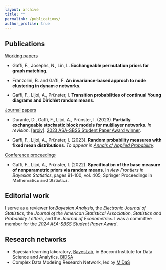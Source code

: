```yaml
---
layout: archive
title: ""
permalink: /publications/
author_profile: true
---
```


Publications
---

<ins>Working papers</ins>

* Gaffi, F., Josephs, N., Lin, L. **Exchangeable permutation priors for graph matching**.

* Franzolini, B. and  Gaffi, F. **An invariance-based approch to node clustering in dynamic
networks**.

* Gaffi, F., Lijoi, A., Prünster, I. **Transition probabilities of continual Young diagrams and Dirichlet random means**.

<ins>Journal papers</ins>

* Durante, D., Gaffi, F., Lijoi, A., Prünster, I. (2023). **Partially exchangeable stochastic block models for multilayer networks**. *In revision*.
  [[arxiv]](https://arxiv.org/abs/2410.10619v1). [2023 ASA-SBSS Student Paper Award winner](https://community.amstat.org/sbss/awards/sbssstudentpapercompetitionwinners587).

* Gaffi, F., Lijoi, A., Prünster, I. (2023). **Random probability measures with fixed mean distributions**. *To appear in [Annals of Applied Probability](https://imstat.org/journals-and-publications/annals-of-applied-probability/annals-of-applied-probability-future-papers/)*.

<ins>Conference proceedings</ins>

* Gaffi, F., Lijoi, A., Prünster, I. (2022). **Specification of the base measure of nonparametric priors via random means**. In *New Frontiers in Bayesian Statistics*, pages 91-100, vol. 405, Springer Proceedings in Mathematics and Statistics.


Editorial work
---

I serve as a reviewer for _Bayesian Analysis_, the _Electronic Journal of Statistics_, the _Journal of the American Statistical Association_, _Statistics and Probability Letters_, and the _Journal of Econometrics_.
I was a committee member for the _2024 ASA-SBSS Student Paper Award_.

Research networks
---
* Bayesian learning laboratory, [BayesLab](https://www.bayeslab.unibocconi.eu/wps/wcm/connect/Cdr/Bayeslab/Home), in Bocconi Institute for Data Science and Analytics, [BIDSA](https://www.bidsa.unibocconi.eu/wps/wcm/connect/Site/Bidsa/Home/)
* Complex Data Modeling Research Network, led by [MiDaS](https://midas.mat.uc.cl/network/)
